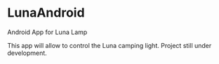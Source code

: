 # LunaAndroid
Android App for Luna Lamp

This app will allow to control the Luna camping light. Project still under development.
